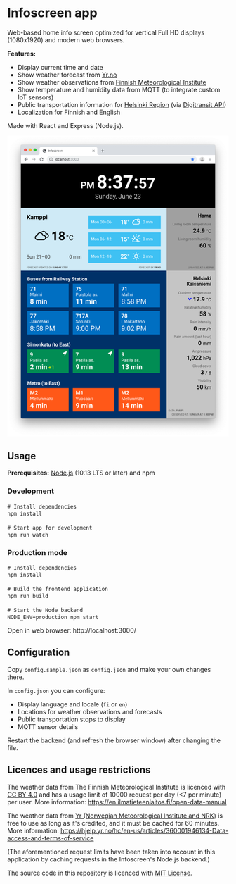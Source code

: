 # Infoscreen app

Web-based home info screen optimized for vertical Full HD displays (1080x1920) and modern web browsers.

**Features:**

- Display current time and date
- Show weather forecast from [Yr.no](https://www.yr.no/?spr=eng)
- Show weather observations from [Finnish Meteorological Institute](https://en.ilmatieteenlaitos.fi/open-data)
- Show temperature and humidity data from MQTT (to integrate custom IoT sensors)
- Public transportation information for [Helsinki Region](https://www.hsl.fi/en) (via [Digitransit API](https://digitransit.fi/en/))
- Localization for Finnish and English

Made with React and Express (Node.js).

![Screenshot](https://github.com/petterin/infoscreen/blob/master/resources/screenshot.png)

## Usage

**Prerequisites:** [Node.js](https://nodejs.org/) (10.13 LTS or later) and npm

### Development

    # Install dependencies
    npm install

    # Start app for development
    npm run watch

### Production mode

    # Install dependencies
    npm install

    # Build the frontend application
    npm run build

    # Start the Node backend
    NODE_ENV=production npm start

Open in web browser: http://localhost:3000/

## Configuration

Copy `config.sample.json` as `config.json` and make your own changes there.

In `config.json` you can configure:

- Display language and locale (`fi` or `en`)
- Locations for weather observations and forecasts
- Public transportation stops to display
- MQTT sensor details

Restart the backend (and refresh the browser window) after changing the file.

## Licences and usage restrictions

The weather data from The Finnish Meteorological Institute is licenced with [CC BY 4.0](https://en.ilmatieteenlaitos.fi/open-data-licence) and has a usage limit of 10000 request per day (<7 per minute) per user. More information: https://en.ilmatieteenlaitos.fi/open-data-manual

The weather data from [Yr (Norwegian Meteorological Institute and NRK)](https://hjelp.yr.no/hc/en-us/sections/360000421433-Free-weather-data) is free to use as long as it's credited, and it must be cached for 60 minutes. More information: https://hjelp.yr.no/hc/en-us/articles/360001946134-Data-access-and-terms-of-service

(The aforementioned request limits have been taken into account in this application by caching requests in the Infoscreen's Node.js backend.)

The source code in this repository is licenced with [MIT License](LICENSE).
